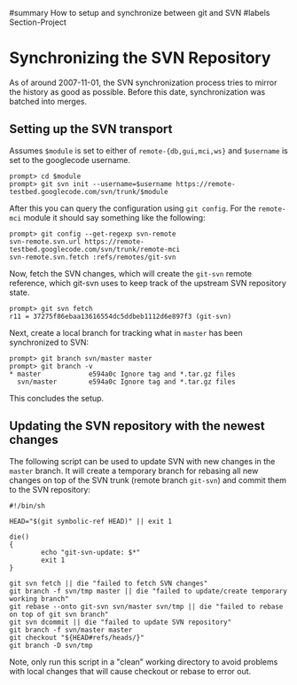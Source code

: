 ﻿#summary How to setup and synchronize between git and SVN
#labels Section-Project

# Synchronizing the SVN Repository #

As of around 2007-11-01, the SVN synchronization process tries to mirror the history as good as possible. Before this date, synchronization was batched into merges.

## Setting up the SVN transport ##

Assumes `$module` is set to either of `remote-{db,gui,mci,ws}`
and `$username` is set to the googlecode username.

```
prompt> cd $module
prompt> git svn init --username=$username https://remote-testbed.googlecode.com/svn/trunk/$module
```

After this you can query the configuration using `git config`. For the `remote-mci` module it should say something like the following:

```
prompt> git config --get-regexp svn-remote
svn-remote.svn.url https://remote-testbed.googlecode.com/svn/trunk/remote-mci
svn-remote.svn.fetch :refs/remotes/git-svn
```

Now, fetch the SVN changes, which will create the `git-svn` remote reference, which git-svn uses to keep track of the upstream SVN repository state.

```
prompt> git svn fetch
r11 = 37275f86ebaa13616554dc5ddbeb1112d6e897f3 (git-svn)
```

Next, create a local branch for tracking what in `master` has been synchronized to SVN:

```
prompt> git branch svn/master master
prompt> git branch -v
* master            e594a0c Ignore tag and *.tar.gz files
  svn/master        e594a0c Ignore tag and *.tar.gz files
```

This concludes the setup.

## Updating the SVN repository with the newest changes ##

The following script can be used to update SVN with new changes in the `master` branch. It will create a temporary branch for rebasing all new changes on top of the SVN trunk (remote branch `git-svn`) and commit them to the SVN repository:

```
#!/bin/sh

HEAD="$(git symbolic-ref HEAD)" || exit 1

die()
{
        echo "git-svn-update: $*"
        exit 1
}

git svn fetch || die "failed to fetch SVN changes"
git branch -f svn/tmp master || die "failed to update/create temporary working branch"
git rebase --onto git-svn svn/master svn/tmp || die "failed to rebase on top of git svn branch"
git svn dcommit || die "failed to update SVN repository"
git branch -f svn/master master
git checkout "${HEAD#refs/heads/}"
git branch -D svn/tmp
```

Note, only run this script in a "clean" working directory to avoid problems with local changes that will cause checkout or rebase to error out.